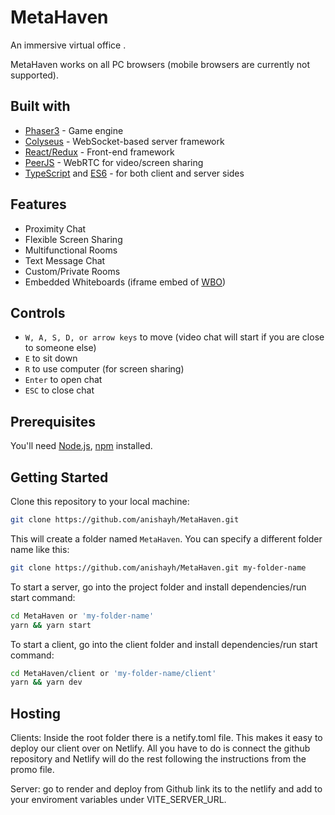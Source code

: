 # MetaHaven

An immersive virtual office .

MetaHaven works on all PC browsers (mobile browsers are currently not supported).

## Built with

- [Phaser3](https://github.com/photonstorm/phaser) - Game engine
- [Colyseus](https://github.com/colyseus/colyseus) - WebSocket-based server framework
- [React/Redux](https://github.com/facebook/react) - Front-end framework
- [PeerJS](https://github.com/peers/peerjs) - WebRTC for video/screen sharing
- [TypeScript](https://github.com/microsoft/TypeScript) and [ES6](https://github.com/eslint/eslint) - for both client and server sides

## Features

- Proximity Chat
- Flexible Screen Sharing
- Multifunctional Rooms
- Text Message Chat
- Custom/Private Rooms
- Embedded Whiteboards (iframe embed of [WBO](https://github.com/lovasoa/whitebophir))

## Controls

- `W, A, S, D, or arrow keys` to move (video chat will start if you are close to someone else)
- `E` to sit down
- `R` to use computer (for screen sharing)
- `Enter` to open chat
- `ESC` to close chat

## Prerequisites

You'll need [Node.js](https://nodejs.org/en/), [npm](https://www.npmjs.com/) installed.

## Getting Started

Clone this repository to your local machine:

```bash
git clone https://github.com/anishayh/MetaHaven.git
```

This will create a folder named `MetaHaven`. You can specify a different folder name like this:

```bash
git clone https://github.com/anishayh/MetaHaven.git my-folder-name
```

To start a server, go into the project folder and install dependencies/run start command:

```bash
cd MetaHaven or 'my-folder-name'
yarn && yarn start
```

To start a client, go into the client folder and install dependencies/run start command:

```bash
cd MetaHaven/client or 'my-folder-name/client'
yarn && yarn dev
```
## Hosting
Clients: Inside the root folder there is a netify.toml file. This makes it easy to deploy our client over on Netlify. All you have to do is connect the github repository and Netlify will do the rest following the instructions from the promo file.

Server: go to render  and deploy from Github link its to the netlify and add to your enviroment variables under VITE_SERVER_URL.


